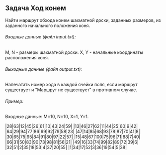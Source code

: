 ## Задача Ход конем

Найти маршрут обхода конем шахматной доски, заданных размеров, из заданного начального положения коня.

###### Входные данные (файл input.txt):
M, N - размеры шахматной доски.
X, Y - начальные координаты расположения коня.

###### Выходные данные (файл output.txt):
Напечатать номер хода в каждой ячейки поля, если маршрут существует и "Маршрут не существует" в противном случае.

###### Пример:
Входные данные: M=10, N=10, X=1, Y=1.

|28|63|12|45|26|61|10|43|24|59|
|13|46|27|62|11|44|25|60|9|42|
|64|29|94|77|86|69|92|79|58|23|
|47|14|85|68|93|78|87|70|41|8|
|30|65|75|95|84|91|80|97|22|57|
|15|48|67|100|75|96|71|88|7|40|
|66|31|50|83|90|73|98|81|56|21|
|49|16|33|74|99|82|89|72|39|6|
|32|51|2|35|18|53|4|37|20|55|
|1|34|17|52|3|36|19|54|5|38|
